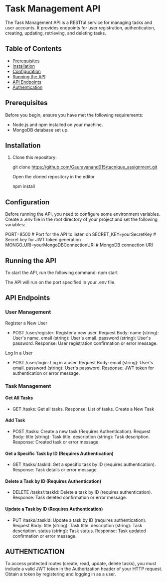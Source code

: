 # Task Management API

The Task Management API is a RESTful service for managing tasks and user accounts. It provides endpoints for user registration, authentication, creating, updating, retrieving, and deleting tasks.

## Table of Contents

- [Prerequisites](#prerequisites)
- [Installation](#installation)
- [Configuration](#configuration)
- [Running the API](#running-the-api)
- [API Endpoints](#api-endpoints)
- [Authentication](#authentication)

## Prerequisites

Before you begin, ensure you have met the following requirements:

- Node.js and npm installed on your machine.
- MongoDB database set up.

## Installation

1. Clone this repository:

   git clone https://github.com/Gauravanand015/tacnique_assignment.git

   Open the cloned repository in the editor

   npm install

## Configuration

Before running the API, you need to configure some environment variables. Create a .env file in the root directory of your project and set the following variables:

PORT=8500 # Port for the API to listen on
SECRET_KEY=yourSecretKey # Secret key for JWT token generation
MONGO_URI=yourMongoDBConnectionURI # MongoDB connection URI

## Running the API

To start the API, run the following command:
npm start

The API will run on the port specified in your .env file.

## API Endpoints

### User Management

Register a New User

- POST /user/register: Register a new user.
  Request Body:
  name (string): User's name.
  email (string): User's email.
  password (string): User's password.
  Response: User registration confirmation or error message.

Log In a User

 - POST /user/login: Log in a user.
  Request Body:
  email (string): User's email.
  password (string): User's password.
  Response: JWT token for authentication or error message.

### Task Management

#### Get All Tasks

- GET /tasks: Get all tasks.
  Response: List of tasks.
  Create a New Task 

#### Add Task
  
- POST /tasks: Create a new task (Requires Authentication).
  Request Body:
  title (string): Task title.
  description (string): Task description.
  Response: Created task or error message.

#### Get a Specific Task by ID (Requires Authentication)

- GET /tasks/:taskId: Get a specific task by ID (requires authentication).
  Response: Task details or error message.

#### Delete a Task by ID (Requires Authentication)

- DELETE /tasks/:taskId: Delete a task by ID (requires authentication).
  Response: Task deleted confirmation or error message.

#### Update a Task by ID (Requires Authentication)

- PUT /tasks/:taskId: Update a task by ID (requires authentication).
  Request Body:
  title (string): Task title.
  description (string): Task description.
  status (string): Task status.
  Response: Task updated confirmation or error message.

## AUTHENTICATION

To access protected routes (create, read, update, delete tasks), you must include a valid JWT token in the Authorization header of your HTTP request. Obtain a token by registering and logging in as a user.
